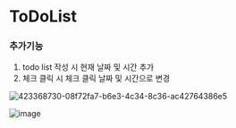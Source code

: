 # ToDoList

### 추가기능

1. todo list 작성 시 현재 날짜 및 시간 추가
2. 체크 클릭 시 체크 클릭 날짜 및 시간으로 변경
   
![423368730-08f72fa7-b6e3-4c34-8c36-ac42764386e5](https://github.com/user-attachments/assets/f04fa1fc-60c5-4121-8bf7-d9ef70e40ea9)

![image](https://github.com/user-attachments/assets/01ef2bdf-9b68-4dfc-a7d5-bcbc938295e0)
